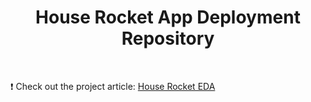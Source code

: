 <h1 align='center'> House Rocket App Deployment Repository</h1>
<br>

❗ Check out the project article: [House Rocket EDA](https://github.com/leassis91/Portfolio_Projects/tree/main/Insights_Projects/HouseRocketEDA)
